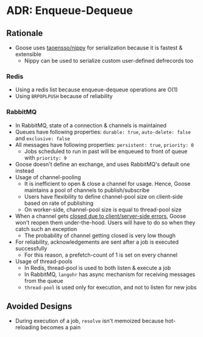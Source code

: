 ADR: Enqueue-Dequeue 
=============

Rationale
---------

- Goose uses [taoensso/nippy](https://github.com/ptaoussanis/nippy) for serialization because it is fastest & extensible
  - Nippy can be used to serialize custom user-defined defrecords too

### Redis
- Using a redis list because enqueue-dequeue operations are O(1)
- Using `BRPOPLPUSH` because of reliability

### RabbitMQ
- In RabbitMQ, state of a connection & channels is maintained
- Queues have following properties: `durable: true`, `auto-delete: false` and `exclusive: false`
- All messages have following properties: `persistent: true`, `priority: 0`
  - Jobs scheduled to run in past will be enqueued to front of queue with `priority: 9`
- Goose doesn't define an exchange, and uses RabbitMQ's default one instead
- Usage of channel-pooling
  - It is inefficient to open & close a channel for usage. Hence, Goose maintains a pool of channels to publish/subscribe
  - Users have flexibility to define channel-pool size on client-side based on rate of publishing
  - On worker-side, channel-pool size is equal to thread-pool size
- When a channel gets [closed due to client/server-side errors](https://www.rabbitmq.com/channels.html#error-handling), Goose won't reopen them under-the-hood. Users will have to do so when they catch such an exception
  - The probability of channel getting closed is very low though
- For reliability, acknowledgements are sent after a job is executed successfully
  - For this reason, a prefetch-count of 1 is set on every channel
- Usage of thread-pools 
  - In Redis, thread-pool is used to both listen & execute a job
  - In RabbitMQ, `langohr` has async mechanism for receiving messages from the queue
  - `thread-pool` is used only for execution, and not to listen for new jobs

Avoided Designs
---------
- During execution of a job, `resolve` isn't memoized because hot-reloading becomes a pain
